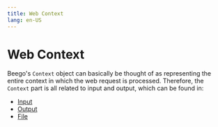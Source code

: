 ```yaml
---
title: Web Context
lang: en-US
---
```


# Web Context

Beego's `Context` object can basically be thought of as representing the entire context in which the web request is processed. Therefore, the `Context` part is all related to input and output, which can be found in:

- [Input](../input/README.md)
- [Output](../output/README.md)
- [File](../file/README.md)
